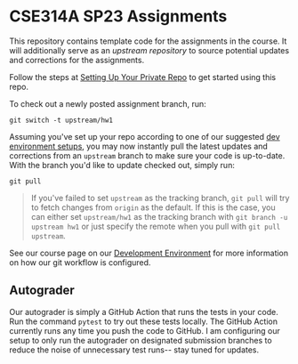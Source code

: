 # CSE314A SP23 Assignments

This repository contains template code for the assignments in the course. It will additionally serve as an _upstream repository_ to source potential updates and corrections for the assignments.

Follow the steps at [Setting Up Your Private Repo](https://wustl-data.github.io/sp23/dev_env/private_repo) to get started using this repo.

To check out a newly posted assignment branch, run:

```
git switch -t upstream/hw1
```

Assuming you've set up your repo according to one of our suggested [dev environment setups](https://wustl-data.github.io/sp23/Development%20Environment/choose_env), you may now instantly pull the latest updates and corrections from an `upstream` branch to make sure your code is up-to-date. With the branch you'd like to update checked out, simply run:

```
git pull
```

> If you've failed to set `upstream` as the tracking branch, `git pull` will try to fetch changes from `origin` as the default. If this is the case, you can either set `upstream/hw1` as the tracking branch with `git branch -u upstream hw1` or just specify the remote when you pull with `git pull upstream`.

See our course page on our [Development Environment](https://wustl-data.github.io/sp23/devenv) for more information on how our git workflow is configured.

## Autograder

Our autograder is simply a GitHub Action that runs the tests in your code. Run the command `pytest` to try out these tests locally. The GitHub Action currently runs any time you push the code to GitHub. I am configuring our setup to only run the autograder on designated submission branches to reduce the noise of unnecessary test runs-- stay tuned for updates.

